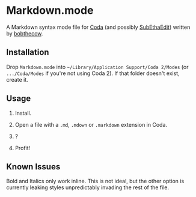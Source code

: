 Markdown.mode
=============

A Markdown syntax mode file for [Coda](http://panic.com/coda) (and possibly [SubEthaEdit](http://www.codingmonkeys.de/subethaedit)) written by [bobthecow](http://github.com/bobthecow).



Installation
------------

Drop `Markdown.mode` into `~/Library/Application Support/Coda 2/Modes` (or `.../Coda/Modes`
if you're not using Coda 2). If that folder doesn't exist, create it.



Usage
-----

 1. Install.

 2. Open a file with a `.md`, `.mdown` or `.markdown` extension in Coda.

 3. ?

 4. Profit!



Known Issues
------------

Bold and Italics only work inline. This is not ideal, but the other option is currently leaking styles unpredictably invading the rest of the file.
